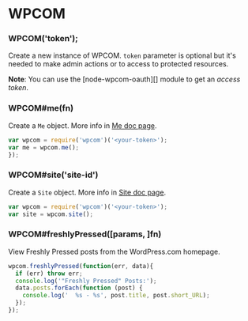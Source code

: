 
# WPCOM

### WPCOM('token');

Create a new instance of WPCOM. `token` parameter is optional but it's needed to
make admin actions or to access to protected resources.

**Note**: You can use the [node-wpcom-oauth][] module to get an _access token_.

### WPCOM#me(fn)

Create a `Me` object. More info in [Me doc page](./docs/me.md).

```js
var wpcom = require('wpcom')('<your-token>');
var me = wpcom.me();
});
```

### WPCOM#site('site-id')

Create a `Site` object. More info in [Site doc page](./docs/site.md).

```js
var wpcom = require('wpcom')('<your-token>');
var site = wpcom.site();
```

### WPCOM#freshlyPressed([params, ]fn)

View Freshly Pressed posts from the WordPress.com homepage.

```js
wpcom.freshlyPressed(function(err, data){
  if (err) throw err;
  console.log('"Freshly Pressed" Posts:');
  data.posts.forEach(function (post) {
    console.log('  %s - %s', post.title, post.short_URL);
  });
});
```
